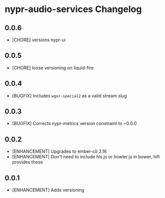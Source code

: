 # nypr-audio-services Changelog

## 0.0.6
- [CHORE] versions nypr-ui

## 0.0.5
- [CHORE] loose versioning on liquid-fire

## 0.0.4
- [BUGFIX] Includes `wqxr-special2` as a valid stream slug

## 0.0.3
- [BUGFIX] Corrects nypr-metrics version constraint to ~0.0.0

## 0.0.2
- [ENHANCEMENT] Upgrades to ember-cli 2.16
- [ENHANCEMENT] Don't need to include hls.js or howler.js in bower, hifi provides those

## 0.0.1

- [ENHANCEMENT] Adds versioning
